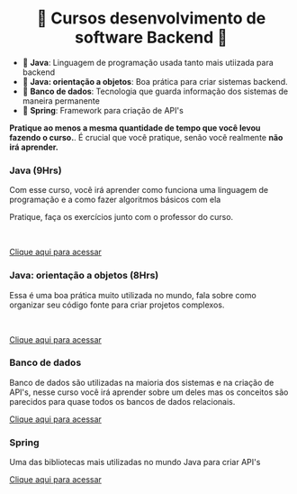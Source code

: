   <h1 align="center">📘 Cursos desenvolvimento de software Backend 📙</h1>  
  
 - 📄 **Java**: Linguagem de programação usada tanto mais utiizada para backend
 - 📄 **Java: orientação a objetos**: Boa prática para criar sistemas backend.
 - 📄 **Banco de dados**: Tecnologia que guarda informação dos sistemas de maneira permanente
 - 📄 **Spring**: Framework para criação de API's

**Pratique ao menos a mesma quantidade de tempo que você levou fazendo o curso.**. É crucial que você pratique, senão você realmente **não irá aprender.** <br /> 

### Java (9Hrs)
Com esse curso, você irá aprender como funciona uma linguagem de programação e a como fazer algoritmos básicos com ela

Pratique, faça os exercícios junto com o professor do curso. <br />

<br />

[Clique aqui para acessar](https://www.youtube.com/watch?v=sTX0UEplF54&list=PLJH2yd19u4hzRtpzm2dDCWZx58UrE85ye&ab_channel=CursoemV%C3%ADdeo)


### Java: orientação a objetos (8Hrs)
Essa é uma boa prática muito utilizada no mundo, fala sobre como organizar seu código fonte para criar projetos complexos.

<br />

[Clique aqui para acessar](https://www.youtube.com/watch?v=KlIL63MeyMY&list=PLHz_AreHm4dkqe2aR0tQK74m8SFe-aGsY)

### Banco de dados
Banco de dados são utilizadas na maioria dos sistemas e na criação de API's, nesse curso você irá aprender sobre um deles mas os conceitos são parecidos para quase todos os bancos de dados relacionais.
<br />

[Clique aqui para acessar](https://www.youtube.com/watch?v=Ofktsne-utM&list=PLHz_AreHm4dkBs-795Dsgvau_ekxg8g1r&ab_channel=CursoemV%C3%ADdeo)

### Spring
Uma das bibliotecas mais utilizadas no mundo Java para criar API's
<br />

[Clique aqui para acessar](https://www.youtube.com/watch?v=LXRU-Z36GEU&ab_channel=MichelliBrito)




